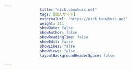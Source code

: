 ---
                title: "nick.bouwhuis.net"
                tags: [個人サイト]
                externalUrl: "https://nick.bouwhuis.net"
                weight: 211
                showDate: false
                showAuthor: false
                showReadingTime: false
                showEdit: false
                showLikes: false
                showViews: false
                layoutBackgroundHeaderSpace: false
                ---

